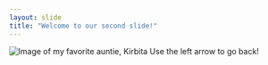 ```yaml
---
layout: slide
title: "Welcome to our second slide!"
---
```

![Image of my favorite auntie, Kirbita](https://pbs.twimg.com/media/EYMJBP5WoAABee4.jpg)
Use the left arrow to go back!
